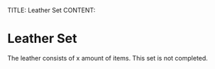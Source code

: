 TITLE: Leather Set
CONTENT:
# Leather Set

The leather consists of x amount of items.
This set is not completed.